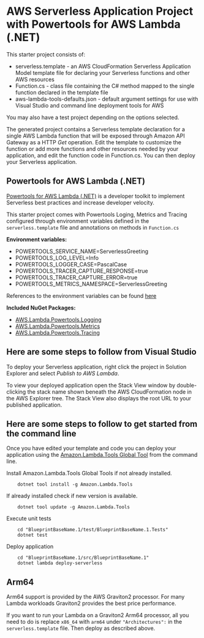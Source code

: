 # AWS Serverless Application Project with Powertools for AWS Lambda (.NET)

This starter project consists of:

* serverless.template - an AWS CloudFormation Serverless Application Model template file for declaring your Serverless functions and other AWS resources
* Function.cs - class file containing the C# method mapped to the single function declared in the template file
* aws-lambda-tools-defaults.json - default argument settings for use with Visual Studio and command line deployment tools for AWS

You may also have a test project depending on the options selected.

The generated project contains a Serverless template declaration for a single AWS Lambda function that will be exposed through Amazon API Gateway as a HTTP *Get* operation. Edit the template to customize the function or add more functions and other resources needed by your application, and edit the function code in Function.cs. You can then deploy your Serverless application.

## Powertools for AWS Lambda (.NET)

[Powertools for AWS Lambda (.NET)](https://awslabs.github.io/aws-lambda-powertools-dotnet/) is a developer toolkit to implement Serverless best practices and increase developer velocity.

This starter project comes with Powertools Loging, Metrics and Tracing configured through environment variables defined in the `serverless.template` file and annotations on methods in `Function.cs`

**Environment variables:**

* POWERTOOLS_SERVICE_NAME=ServerlessGreeting
* POWERTOOLS_LOG_LEVEL=Info
* POWERTOOLS_LOGGER_CASE=PascalCase
* POWERTOOLS_TRACER_CAPTURE_RESPONSE=true
* POWERTOOLS_TRACER_CAPTURE_ERROR=true
* POWERTOOLS_METRICS_NAMESPACE=ServerlessGreeting

References to the environment variables can be found [here]([https://](https://awslabs.github.io/aws-lambda-powertools-dotnet/references/))

**Included NuGet Packages:**

* [AWS.Lambda.Powertools.Logging](https://awslabs.github.io/aws-lambda-powertools-dotnet/core/logging/)
* [AWS.Lambda.Powertools.Metrics](https://awslabs.github.io/aws-lambda-powertools-dotnet/core/metrics/)
* [AWS.Lambda.Powertools.Tracing](https://awslabs.github.io/aws-lambda-powertools-dotnet/core/tracing/)

## Here are some steps to follow from Visual Studio

To deploy your Serverless application, right click the project in Solution Explorer and select *Publish to AWS Lambda*.

To view your deployed application open the Stack View window by double-clicking the stack name shown beneath the AWS CloudFormation node in the AWS Explorer tree. The Stack View also displays the root URL to your published application.

## Here are some steps to follow to get started from the command line

Once you have edited your template and code you can deploy your application using the [Amazon.Lambda.Tools Global Tool](https://github.com/aws/aws-extensions-for-dotnet-cli#aws-lambda-amazonlambdatools) from the command line.

Install Amazon.Lambda.Tools Global Tools if not already installed.

```
    dotnet tool install -g Amazon.Lambda.Tools
```

If already installed check if new version is available.

```
    dotnet tool update -g Amazon.Lambda.Tools
```

Execute unit tests

```
    cd "BlueprintBaseName.1/test/BlueprintBaseName.1.Tests"
    dotnet test
```

Deploy application

```
    cd "BlueprintBaseName.1/src/BlueprintBaseName.1"
    dotnet lambda deploy-serverless
```

## Arm64

Arm64 support is provided by the AWS Graviton2 processor. For many Lambda workloads Graviton2 provides the best price performance.

If you want to run your Lambda on a Graviton2 Arm64 processor, all you need to do is replace `x86_64` with `arm64` under `"Architectures":` in the `serverless.template` file. Then deploy as described above.
